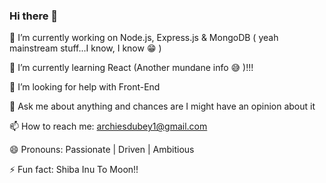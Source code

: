 ### Hi there 👋



🔭 I’m currently working on Node.js, Express.js & MongoDB ( yeah mainstream stuff...I know, I know :grin: )


🌱 I’m currently learning React (Another mundane info :sweat_smile: )!!!


🤔 I’m looking for help with Front-End 


💬 Ask me about anything and chances are I might have an opinion about it 


📫 How to reach me: archiesdubey1@gmail.com


😄 Pronouns: Passionate | Driven | Ambitious 


⚡ Fun fact: Shiba Inu To Moon!!



<!--
**ArchiesDubey/ArchiesDubey** is a ✨ _special_ ✨ repository because its `README.md` (this file) appears on your GitHub profile.

Here are some ideas to get you started:

- 🔭 I’m currently working on ...
- 🌱 I’m currently learning ...
- 👯 I’m looking to collaborate on ...
- 🤔 I’m looking for help with ...
- 💬 Ask me about ...
- 📫 How to reach me: ...
- 😄 Pronouns: ...
- ⚡ Fun fact: ...
-->

